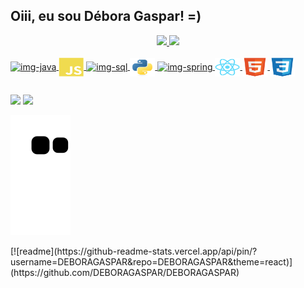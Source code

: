 ## Oiii, eu sou Débora Gaspar! =) 
<div align="center">
  <a href="https://github.com/DeboraGaspar">
  <img height="180em" src="https://github-readme-stats.vercel.app/api?username=DeboraGaspar&show_icons=true&theme=dracula&include_all_commits=true&count_private=true"/>
  <img height="180em" src="https://github-readme-stats.vercel.app/api/top-langs/?username=DeboraGaspar&layout=compact&langs_count=7&theme=dracula"/>
</div>
<div style="display: inline_block"><br>
  <img align="center" alt="img-java" height="30" width="40" src="https://cdn.jsdelivr.net/gh/devicons/devicon/icons/java/java-original.svg" />
  <img align="center" alt="img-Js" height="30" width="40" src="https://raw.githubusercontent.com/devicons/devicon/master/icons/javascript/javascript-plain.svg">
  <img align="center" alt="img-sql" height="30" width="40"src="https://cdn.jsdelivr.net/gh/devicons/devicon/icons/mysql/mysql-original.svg" />
  <img align="center" alt="img-Python" height="30" width="40" src="https://raw.githubusercontent.com/devicons/devicon/master/icons/python/python-original.svg">
  <img align="center" alt="img-spring" height="30" width="40" src="https://cdn.jsdelivr.net/gh/devicons/devicon/icons/spring/spring-plain.svg" />
  <img align="center" alt="img-React" height="30" width="40" src="https://raw.githubusercontent.com/devicons/devicon/master/icons/react/react-original.svg">
  <img align="center" alt="img-HTML" height="30" width="40" src="https://raw.githubusercontent.com/devicons/devicon/master/icons/html5/html5-original.svg">
  <img align="center" alt="img-CSS" height="30" width="40" src="https://raw.githubusercontent.com/devicons/devicon/master/icons/css3/css3-original.svg"> 

</div>

##
<div>
 <a href="https://www.linkedin.com/in/d%C3%A9bora-gaspar-b6bab517b" target="_blank"><img src="https://img.shields.io/badge/-LinkedIn-%230077B5?style=for-the-badge&logo=linkedin&logoColor=white" target="_blank"></a>
 <a href = "mailto:deborasgaspar21@gmail.com"><img src="https://img.shields.io/badge/-Gmail-%23333?style=for-the-badge&logo=gmail&logoColor=white" target="_blank"></a>
  

  ![Snake animation](https://github.com/DeboraGaspar/DeboraGaspar/blob/output/github-contribution-grid-snake.svg)
</div>
  [![readme](https://github-readme-stats.vercel.app/api/pin/?username=DEBORAGASPAR&repo=DEBORAGASPAR&theme=react)](https://github.com/DEBORAGASPAR/DEBORAGASPAR)
